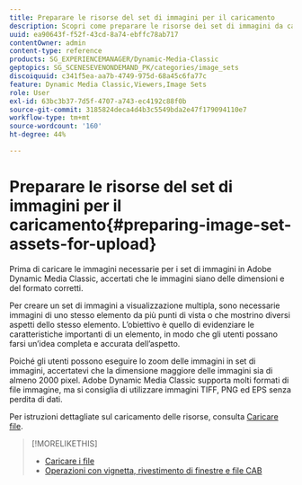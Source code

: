 ```yaml
---
title: Preparare le risorse del set di immagini per il caricamento
description: Scopri come preparare le risorse dei set di immagini da caricare in Adobe Dynamic Media Classic.
uuid: ea90643f-f52f-43cd-8a74-ebffc78ab717
contentOwner: admin
content-type: reference
products: SG_EXPERIENCEMANAGER/Dynamic-Media-Classic
geptopics: SG_SCENESEVENONDEMAND_PK/categories/image_sets
discoiquuid: c341f5ea-aa7b-4749-975d-68a45c6fa77c
feature: Dynamic Media Classic,Viewers,Image Sets
role: User
exl-id: 63bc3b37-7d5f-4707-a743-ec4192c88f0b
source-git-commit: 3185824deca4d4b3c5549bda2e47f179094110e7
workflow-type: tm+mt
source-wordcount: '160'
ht-degree: 44%

---
```


# Preparare le risorse del set di immagini per il caricamento{#preparing-image-set-assets-for-upload}

Prima di caricare le immagini necessarie per i set di immagini in Adobe Dynamic Media Classic, accertati che le immagini siano delle dimensioni e del formato corretti.

Per creare un set di immagini a visualizzazione multipla, sono necessarie immagini di uno stesso elemento da più punti di vista o che mostrino diversi aspetti dello stesso elemento. L’obiettivo è quello di evidenziare le caratteristiche importanti di un elemento, in modo che gli utenti possano farsi un’idea completa e accurata dell’aspetto.

Poiché gli utenti possono eseguire lo zoom delle immagini in set di immagini, accertatevi che la dimensione maggiore delle immagini sia di almeno 2000 pixel. Adobe Dynamic Media Classic supporta molti formati di file immagine, ma si consiglia di utilizzare immagini TIFF, PNG ed EPS senza perdita di dati.

Per istruzioni dettagliate sul caricamento delle risorse, consulta [Caricare file](uploading-files.md#uploading_files).

>[!MORELIKETHIS]
>
>* [Caricare i file](uploading-files.md#uploading_your_files)
>* [Operazioni con vignetta, rivestimento di finestre e file CAB](vignette-window-covering-cabinet-files.md#working_with_vignette_window_covering_and_cabinet_files)

